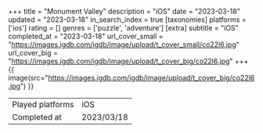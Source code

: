 +++
title = "Monument Valley"
description = "iOS"
date = "2023-03-18"
updated = "2023-03-18"
in_search_index = true
[taxonomies]
platforms = ['ios']
rating = []
genres = ['puzzle', 'adventure']
[extra]
subtitle = "iOS"
completed_at = "2023-03-18"
url_cover_small = "https://images.igdb.com/igdb/image/upload/t_cover_small/co22l6.jpg"
url_cover_big = "https://images.igdb.com/igdb/image/upload/t_cover_big/co22l6.jpg"
+++
{{ image(src="https://images.igdb.com/igdb/image/upload/t_cover_big/co22l6.jpg") }}

|              |            |
| ------------ | ---------- |
| Played platforms    | iOS |
| Completed at | 2023/03/18 |

